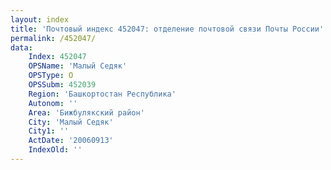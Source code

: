 ```yaml
---
layout: index
title: 'Почтовый индекс 452047: отделение почтовой связи Почты России'
permalink: /452047/
data:
    Index: 452047
    OPSName: 'Малый Седяк'
    OPSType: О
    OPSSubm: 452039
    Region: 'Башкортостан Республика'
    Autonom: ''
    Area: 'Бижбулякский район'
    City: 'Малый Седяк'
    City1: ''
    ActDate: '20060913'
    IndexOld: ''
---
```

